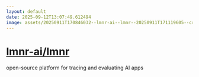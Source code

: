 ```yaml
---
layout: default
date: 2025-09-12T13:07:49.612494
image: assets/20250911T170846032--lmnr-ai--lmnr--20250911T171119605--cropped.png
---
```


# [lmnr-ai/lmnr](https://github.com/lmnr-ai/lmnr)

open-source platform for tracing and evaluating AI apps
